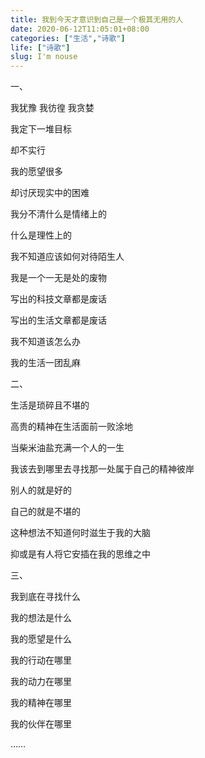 ```yaml
---
title: 我到今天才意识到自己是一个极其无用的人
date: 2020-06-12T11:05:01+08:00
categories: ["生活","诗歌"]
life: ["诗歌"]
slug: I'm nouse
---
```


一、

我犹豫 我彷徨 我贪婪

我定下一堆目标

却不实行

我的愿望很多

却讨厌现实中的困难

我分不清什么是情绪上的

什么是理性上的

我不知道应该如何对待陌生人

我是一个一无是处的废物

写出的科技文章都是废话

写出的生活文章都是废话

我不知道该怎么办

我的生活一团乱麻

二、

生活是琐碎且不堪的

高贵的精神在生活面前一败涂地

当柴米油盐充满一个人的一生

我该去到哪里去寻找那一处属于自己的精神彼岸

别人的就是好的

自己的就是不堪的

这种想法不知道何时滋生于我的大脑

抑或是有人将它安插在我的思维之中

三、

我到底在寻找什么

我的想法是什么

我的愿望是什么

我的行动在哪里

我的动力在哪里

我的精神在哪里

我的伙伴在哪里

……